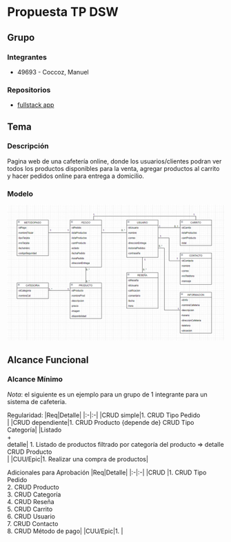 # Propuesta TP DSW

## Grupo
### Integrantes
* 49693 - Coccoz, Manuel

### Repositorios
* [fullstack app](https://github.com/MaNNu017/fullstack-app)

## Tema
### Descripción
Pagina web de una cafetería online, donde los usuarios/clientes podran ver todos los productos disponibles para la venta, agregar productos al carrito y hacer pedidos online para entrega a domicilio.

### Modelo
![imagen del modelo](https://github.com/MaNNu017/Pagina-Cafe/blob/main/modelocafe.png)

## Alcance Funcional 

### Alcance Mínimo

*Nota*: el siguiente es un ejemplo para un grupo de 1 integrante para un sistema de cafeteria.  

Regularidad:
|Req|Detalle|
|:-|:-|
|CRUD simple|1. CRUD Tipo Pedido<br>|
|CRUD dependiente|1. CRUD Producto {depende de} CRUD Tipo Categoría|
|Listado<br>+<br>detalle| 1. Listado de productos filtrado por categoría del producto  => detalle CRUD Producto<br> |
|CUU/Epic|1. Realizar una compra de productos|


Adicionales para Aprobación
|Req|Detalle|
|:-|:-|
|CRUD |1. CRUD Tipo Pedido<br>2. CRUD Producto<br>3. CRUD Categoría<br>4. CRUD Reseña<br>5. CRUD Carrito<br>6. CRUD Usuario<br>7. CRUD Contacto<br>8. CRUD Método de pago|
|CUU/Epic|1. |



